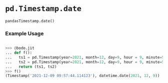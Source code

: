 # `pd.Timestamp.date`

`pandasTimestamp.date()`

### Example Usage

```py

>>> @bodo.jit
... def f():
...   ts1 = pd.Timestamp(year=2021, month=12, day=9, hour = 9, minute=57, second=44, microsecond=114123)
...   ts2 = pd.Timestamp(year=2021, month=12, day=9, hour = 9, minute=57, second=44, microsecond=114123).date()
...   return (ts1, ts2)
>>> f()
(Timestamp('2021-12-09 09:57:44.114123'), datetime.date(2021, 12, 9))
```
